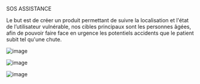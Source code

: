 SOS ASSISTANCE

Le but est de créer un produit permettant de suivre la localisation et l'état de l’utilisateur vulnérable,  nos cibles principaux sont les personnes âgées, afin de pouvoir faire face en urgence les potentiels accidents que le patient subit tel qu'une chute.


![image](https://github.com/tbowetum/IOT/assets/73584783/99522ff6-4e4a-429b-8f8e-3c7db6ec2073)


![image](https://github.com/tbowetum/IOT/assets/73584783/573ba175-6c7f-4a3a-a98f-a050d79daced)

![image](https://github.com/tbowetum/IOT/assets/73584783/fb50ea1b-71a4-4eeb-8330-fec96584200c)


